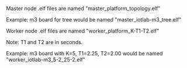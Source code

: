 Master node .elf files are named "master_platform_topology.elf"

Example: m3 board for tree would be named "master_iotlab-m3_tree.elf"

Worker node .elf files are named "worker_platform_K-T1-T2.elf"

Note: T1 and T2 are in seconds.

Example: m3 board with K=5, T1=2.25, T2=2.00 would be named "worker_iotlab-m3_5-2_25-2.elf"

